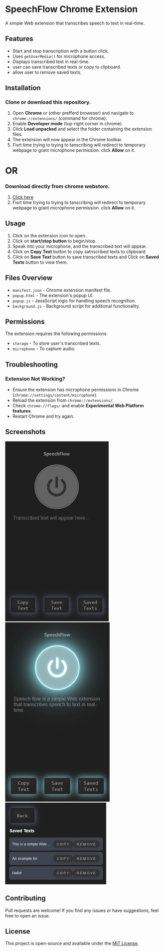 # SpeechFlow Chrome Extension

A simple Web extension that transcribes speech to text in real-time.

## Features

- Start and stop transcription with a button click.
- Uses `getUserMedia()` for microphone access.
- Displays transcribed text in real-time.
- user can save transcribed texts or copy to clipboard.
- allow user to remove saved texts.

## Installation

### Clone or download this repository.
1. Open **Chrome** or (other prefferd broweser) and navigate to `chrome://extensions/` (command for chrome).
2. Enable **Developer mode** (top-right corner in chrome).
3. Click **Load unpacked** and select the folder containing the extension files.
4. The extension will now appear in the Chrome toolbar.
5. Fisrt time trying to trying to tanscribing will redirect to temporary webpage to grant microphone permission. click **Allow** on it.
   
# OR

### Download directly from chrome webstore.
1. [Click here](https://chromewebstore.google.com/detail/speechflow/pominkicmlhfhbcnedcpggfebkhgjgce)
2. Fisrt time trying to trying to tanscribing will redirect to temporary webpage to grant microphone permission. click **Allow** on it.

## Usage

1. Click on the extension icon to open.
2. Click on **start/stop button** to begin/stop.
3. Speak into your microphone, and the transcribed text will appear.
4. Click on **Copy Text** button to copy satnscribed texts to clipboard
5. Click on **Save Text** button to save transcribed texts and Click on **Saved Texts** button to view them.

## Files Overview

- `manifest.json` - Chrome extension manifest file.
- `popup.html` - The extension's popup UI.
- `popup.js` - JavaScript logic for handling speech recognition.
- `background.js` - Background script for additional functionality.

## Permissions

The extension requires the following permissions:

- `storage` - To store user's transcribed texts.
- `microphone` - To capture audio.

## Troubleshooting

### Extension Not Working?

- Ensure the extension has microphone permissions in Chrome (`chrome://settings/content/microphone`).
- Reload the extension from `chrome://extensions/`.
- Check `chrome://flags/` and enable **Experimental Web Platform features**.
- Restart Chrome and try again.

## Screenshots

![main page - transcribe off](Assets/Screenshots/ss1.png)
![main page - transcribe on](Assets/Screenshots/ss2.png)
![text saved page](Assets/Screenshots/ss3.png)

## Contributing

Pull requests are welcome! If you find any issues or have suggestions, feel free to open an issue.

## License

This project is open-source and available under the [MIT License](LICENSE).


